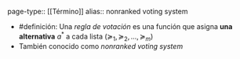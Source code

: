 page-type:: [[Término]]
alias:: nonranked voting system

- #definición: Una *regla de votación* es una función que asigna **una alternativa** $a^*$ a cada lista $(\succeq_1, \succeq_2, ..., \succeq_m)$
- También conocido como *nonranked voting system*